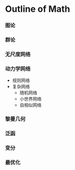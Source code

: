 # Outline of Math

### 图论
### 群论
### 无尺度网络
### 动力学网络
+ 规则网络
+ 复杂网络
	+ 随机网络
	+ 小世界网络
	+ 自相似网络

### 黎曼几何
### 泛函
### 变分
### 最优化